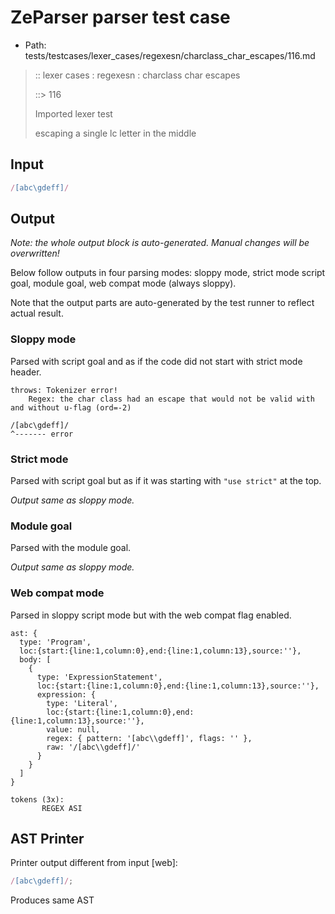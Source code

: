# ZeParser parser test case

- Path: tests/testcases/lexer_cases/regexesn/charclass_char_escapes/116.md

> :: lexer cases : regexesn : charclass char escapes
>
> ::> 116
>
> Imported lexer test
>
> escaping a single lc letter in the middle


## Input

`````js
/[abc\gdeff]/
`````

## Output

_Note: the whole output block is auto-generated. Manual changes will be overwritten!_

Below follow outputs in four parsing modes: sloppy mode, strict mode script goal, module goal, web compat mode (always sloppy).

Note that the output parts are auto-generated by the test runner to reflect actual result.

### Sloppy mode

Parsed with script goal and as if the code did not start with strict mode header.

`````
throws: Tokenizer error!
    Regex: the char class had an escape that would not be valid with and without u-flag (ord=-2)

/[abc\gdeff]/
^------- error
`````

### Strict mode

Parsed with script goal but as if it was starting with `"use strict"` at the top.

_Output same as sloppy mode._

### Module goal

Parsed with the module goal.

_Output same as sloppy mode._

### Web compat mode

Parsed in sloppy script mode but with the web compat flag enabled.

`````
ast: {
  type: 'Program',
  loc:{start:{line:1,column:0},end:{line:1,column:13},source:''},
  body: [
    {
      type: 'ExpressionStatement',
      loc:{start:{line:1,column:0},end:{line:1,column:13},source:''},
      expression: {
        type: 'Literal',
        loc:{start:{line:1,column:0},end:{line:1,column:13},source:''},
        value: null,
        regex: { pattern: '[abc\\gdeff]', flags: '' },
        raw: '/[abc\\gdeff]/'
      }
    }
  ]
}

tokens (3x):
       REGEX ASI
`````


## AST Printer

Printer output different from input [web]:

````js
/[abc\gdeff]/;
````

Produces same AST
